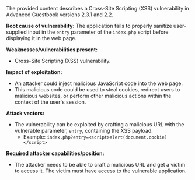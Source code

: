 The provided content describes a Cross-Site Scripting (XSS) vulnerability in Advanced Guestbook versions 2.3.1 and 2.2.

**Root cause of vulnerability:**
The application fails to properly sanitize user-supplied input in the `entry` parameter of the `index.php` script before displaying it in the web page.

**Weaknesses/vulnerabilities present:**
- Cross-Site Scripting (XSS) vulnerability.

**Impact of exploitation:**
- An attacker could inject malicious JavaScript code into the web page.
- This malicious code could be used to steal cookies, redirect users to malicious websites, or perform other malicious actions within the context of the user's session.

**Attack vectors:**
- The vulnerability can be exploited by crafting a malicious URL with the vulnerable parameter, `entry`, containing the XSS payload.
   - Example: `index.php?entry=<script>alert(document.cookie)</script>`

**Required attacker capabilities/position:**
- The attacker needs to be able to craft a malicious URL and get a victim to access it. The victim must have access to the vulnerable application.